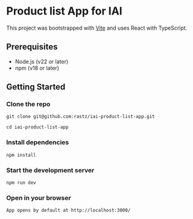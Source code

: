 # Product list App for IAI

This project was bootstrapped with [Vite](https://vitejs.dev/) and uses React with TypeScript.

## Prerequisites

- Node.js (v22 or later)
- npm (v18 or later)

## Getting Started

### Clone the repo

```
git clone git@github.com:rastz/iai-product-list-app.git

cd iai-product-list-app
```

### Install dependencies

```
npm install
```

### Start the development server

```
npm run dev
```

### Open in your browser

```
App opens by default at http://localhost:3000/
```
